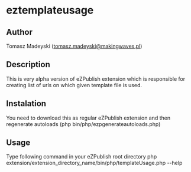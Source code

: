 eztemplateusage
===============

Author
------
Tomasz Madeyski (tomasz.madeyski@makingwaves.pl)

Description
-----------
This is very alpha version of eZPublish extension which is responsible for creating list of urls on which given template file is used.

Instalation
-----------
You need to download this as regular eZPublish extension and then regenerate autoloads (php bin/php/ezpgenerateautoloads.php)

Usage
-----

Type following command in your eZPublish root directory
php extension/extension_directory_name/bin/php/templateUsage.php --help